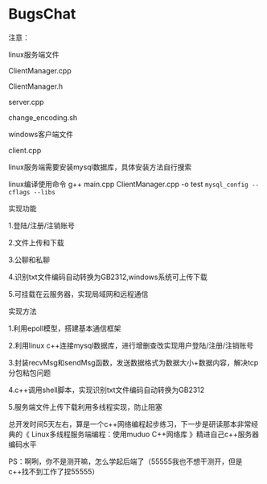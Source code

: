 # BugsChat


注意：

linux服务端文件

ClientManager.cpp

ClientManager.h

server.cpp

change_encoding.sh


windows客户端文件

client.cpp





linux服务端需要安装mysql数据库，具体安装方法自行搜索

linux编译使用命令
g++ main.cpp ClientManager.cpp -o test `mysql_config --cflags --libs`



实现功能

1.登陆/注册/注销账号

2.文件上传和下载

3.公聊和私聊

4.识别txt文件编码自动转换为GB2312,windows系统可上传下载

5.可挂载在云服务器，实现局域网和远程通信

实现方法

1.利用epoll模型，搭建基本通信框架

2.利用linux c++连接mysql数据库，进行增删查改实现用户登陆/注册/注销账号

3.封装recvMsg和sendMsg函数，发送数据格式为数据大小+数据内容，解决tcp分包粘包问题

4.c++调用shell脚本，实现识别txt文件编码自动转换为GB2312

5.服务端文件上传下载利用多线程实现，防止阻塞



总开发时间5天左右，算是一个c++网络编程起步练习，下一步是研读那本非常经典的《 Linux多线程服务端编程：使用muduo C++网络库 》精进自己c++服务器编码水平

PS：啊咧，你不是测开嘛，怎么学起后端了（55555我也不想干测开，但是c++找不到工作了捏55555）
